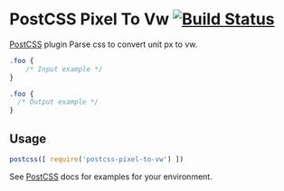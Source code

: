 # PostCSS Pixel To Vw [![Build Status][ci-img]][ci]

[PostCSS] plugin Parse css to convert unit px to vw.

[PostCSS]: https://github.com/postcss/postcss
[ci-img]:  https://travis-ci.org/neilgao000/postcss-pixel-to-vw.svg
[ci]:      https://travis-ci.org/neilgao000/postcss-pixel-to-vw

```css
.foo {
    /* Input example */
}
```

```css
.foo {
  /* Output example */
}
```

## Usage

```js
postcss([ require('postcss-pixel-to-vw') ])
```

See [PostCSS] docs for examples for your environment.
